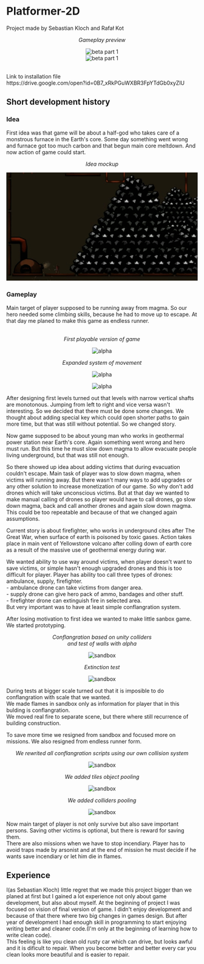 # Platformer-2D 
Project made by Sebastian Kloch and Rafał Kot
<p align="center">
<i>Gameplay preview</i>
</p>
<p align="center">
<img src="images/LoH Beta 0_1_1_2 preview part 1.gif" alt="beta part 1"><br>
<img src="images/LoH Beta 0_1_1_2 preview part 2.gif" alt="beta part 1">
</p>
<br>
Link to installation file <br>
https://drive.google.com/open?id=0B7_xRkPGuWXBR3FpYTdGb0xyZlU <br>
<h2>Short development history</h2>
<h3>Idea</h3>
First idea was that game will be about a half-god who takes care of a monstrous furnace in the Earth's core.
Some day something went wrong and furnace got too much carbon and that begun main core meltdown.
And now action of game could start.
<p align="center">
<i>Idea mockup</i>
</p>
<p align="center">
<img src="images/First idea preview.gif" alt="alpha" >
</p>
<h3>Gameplay</h3>
Main target of player supposed to be running away from magma. So our hero needed some climbing skills, because he had to move up to escape. At that day me planed to make this game as endless runner.
<p align="center">
<br>
<i>First playable version of game</i>
</p>
<p align="center">
<img src="images/LoH alpha 0_0_0_1 preview.gif" alt="alpha" >
</p>
<p align="center">
<i>Expanded system of movement</i>
</p>
<p align="center">
<img src="images/LoH alpha 0_0_0_3 preview.gif" alt="alpha" >
</p>
<p align="center">
<img src="images/LoH ladders preview.gif" alt="alpha" >
</p>
After designing first levels turned out that levels with narrow vertical shafts are monotonous. Jumping from left to right and vice versa wasn't interesting. So we decided that there must be done some changes. We thought about adding special key which could open shorter paths to gain more time, but that was still without potential. So we changed story.
<p>

Now game supposed to be about young man who works in geothermal power station near Earth's core. Again something went wrong and hero must run. But this time he must slow down magma to allow evacuate people living underground, but that was still not enough.  
</p>
<p>
So there showed up idea about adding victims that during evacuation couldn't escape. Main task of player was to slow down magma, when 
victims will running away. But there wasn't many ways to add upgrades or any other solution to increase monetization of our game. So why don't add drones which will take unconscious victims. But at that day we wanted to make manual calling of drones so player would have to call drones, go slow down magma, back and call another drones and again slow down magma. This could be too repeatable and because of that we changed again assumptions.
</p>
<p>
Current story is about firefighter, who works in underground cites after The Great War, when surface of earth is poisoned by toxic gases. Action takes place in main vent of Yellowstone volcano after colling down of earth core as a result of the massive use of geothermal energy during war.
</p>
<p>
We wanted ability to use way around victims, when player doesn't want to save victims, or simple hasn't enough upgraded drones and this is too difficult for player. Player has ability too call three types of drones: ambulance, supply, firefighter.<br>
 - ambulance drone can take victims from danger area.<br>
 - supply drone can give hero pack of ammo, bandages and other stuff.<br>
 - firefighter drone can extinguish fire in selected area.<br>
But very important was to have at least simple conflangration system.
</p>
<p>
After losing motivation to first idea we wanted to make little sanbox game.
We started prototyping.
</p>

<p align="center">
<i>Conflangration based on unity colliders<br>
and test of walls with alpha
</i>
</p>
<p align="center">
<img src="images/Loh sandbox protype 1.gif" alt="sandbox" >
</p>
<p align="center">
<i>Extinction test</i>
</p>
<p align="center">
<img src="images/LoH sandbox protype 2.gif" alt="sandbox" >
</p>

<p>
During tests at bigger scale turned out that it is imposible to do conflangration with scale that we wanted.<br>
We made flames in sandbox only as information for player that in this bulding is conflangration.<br>
We moved real fire to separate scene, but there where still recurrence of building construction.
</p>

<p>
To save more time we resigned from sandbox and focused more on missions. We also resigned from endless runner form.<br>
</p>

<p align="center">
<i>We rewrited all conflangration scripts using our own collision system</i>
</p>
<p align="center">
<img src="images/LoH conflangration preview.gif" alt="sandbox" >
</p>

<p align="center">
<i>We added tiles object pooling</i>
</p>
<p align="center">
<img src="images/LoH tiles pooling.gif" alt="sandbox" >
</p>

<p align="center">
<i>We added colliders pooling</i>
</p>
<p align="center">
<img src="images/LoH colliders pooling.gif" alt="sandbox" >
</p>
<p>
Now main target of player is not only survive but also save important persons. Saving other victims is optional, but there is reward for saving them.<br>
There are also missions when we have to stop incendiary. Player has to avoid traps made by arsonist and at the end of mission he must decide if he wants save incendiary or let him die in flames.
</p>

<h2>Experience</h2>

I(as Sebastian Kloch) little regret that we made this project bigger than we planed at first but I gained a lot experience not only about game development, but also about myself. At the beginning of project I was focused on vision of final version of game. I didn't enjoy development and because of that there where two big changes in games design. But after year of development I had enough skill in programming to start enjoying writing better and cleaner code.(I'm only at the beginning of learning how to write clean code).<br>
This feeling is like you clean old rusty car which can drive, but looks awful and it is dificult to repair. When you become better and better every car you clean looks more beautiful and is easier to repair.
